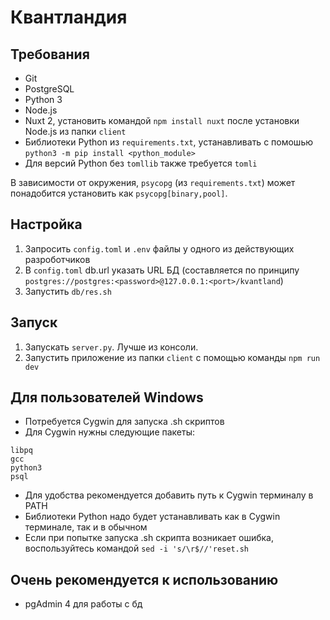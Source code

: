 # Квантландия

## Требования

* Git
* PostgreSQL
* Python 3
* Node.js
* Nuxt 2, установить командой `npm install nuxt` после установки Node.js из папки `client`
* Библиотеки Python из `requirements.txt`, устанавливать с помошью `python3 -m pip install <python_module>`
* Для версий Python без `tomllib` также требуется `tomli`

В зависимости от окружения, `psycopg` (из `requirements.txt`) может понадобится установить как `psycopg[binary,pool]`.

## Настройка

1. Запросить `config.toml` и `.env` файлы у одного из действующих разроботчиков 
2. В `config.toml` db.url указать URL БД (составляется по принципу `postgres://postgres:<password>@127.0.0.1:<port>/kvantland`)
3. Запустить `db/res.sh`

## Запуск

1. Запускать `server.py`. Лучше из консоли.
2. Запустить приложение из папки `client` с помощью команды `npm run dev`

## Для пользователей Windows

* Потребуется Cygwin для запуска .sh скриптов
* Для Cygwin нужны следующие пакеты:
```
libpq
gcc
python3
psql
```
* Для удобства рекомендуется добавить путь к Cygwin терминалу в PATH
* Библиотеки Python надо будет устанавливать как в Cygwin терминале, так и в обычном
* Если при попытке запуска .sh скрипта возникает ошибка, воспользуйтесь командой `sed -i 's/\r$//'reset.sh`

## Очень рекомендуется к использованию

* pgAdmin 4 для работы с бд
